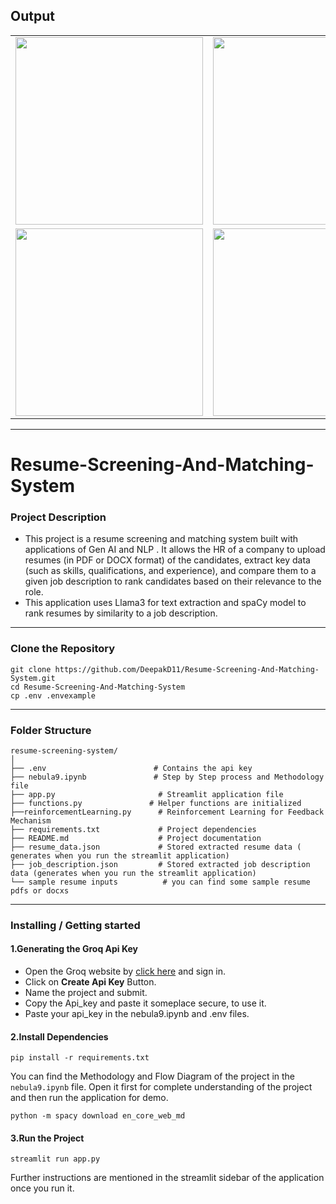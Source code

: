 ## Output
<table>
  <tr>
    <td><img src="https://github.com/user-attachments/assets/3361b513-286c-46af-aca5-fe07e8fadeb4" width="300"/></td>
    <td><img src="https://github.com/user-attachments/assets/8758b515-8914-4c4a-985a-d7cb97ddbdbb" width="300"/></td>
  </tr>
  <tr>
    <td><img src="https://github.com/user-attachments/assets/71cf57c0-61a2-416c-989e-390b7230a4eb" width="300"/></td>
    <td><img src="https://github.com/user-attachments/assets/2c6cbe47-a52c-4a65-8bcf-7bc801b3b5c9" width="300"/></td>
  </tr>
</table>

---
# Resume-Screening-And-Matching-System
### Project Description
* This project is a resume screening and matching system built with applications of Gen AI and NLP . It allows the HR of a company to upload resumes (in PDF or DOCX format) of the candidates, extract key data (such 
  as skills, qualifications, and experience), and compare them to a given job description to rank candidates based on their relevance to the role.
* This application uses Llama3 for text extraction and spaCy model to rank resumes by similarity to a job description.
---
### Clone the Repository
```
git clone https://github.com/DeepakD11/Resume-Screening-And-Matching-System.git
cd Resume-Screening-And-Matching-System
cp .env .envexample
```
---
### Folder Structure
```
resume-screening-system/
│
├── .env                        # Contains the api key 
├── nebula9.ipynb               # Step by Step process and Methodology file
├── app.py                       # Streamlit application file
├── functions.py               # Helper functions are initialized
├──reinforcementLearning.py      # Reinforcement Learning for Feedback Mechanism
├── requirements.txt             # Project dependencies
├── README.md                    # Project documentation
├── resume_data.json             # Stored extracted resume data ( generates when you run the streamlit application) 
├── job_description.json         # Stored extracted job description data (generates when you run the streamlit application)
└── sample resume inputs          # you can find some sample resume pdfs or docxs
```

---
### Installing / Getting started
#### 1.Generating the Groq Api Key
* Open the Groq website by [click here](https://console.groq.com/keys) and sign in.
* Click on **Create Api Key** Button.
* Name the project and submit.
* Copy the Api_key and paste it someplace secure, to use it.
* Paste your api_key in the nebula9.ipynb and .env files.

#### 2.Install Dependencies
```
pip install -r requirements.txt
```
You can find the Methodology and Flow Diagram of the project in the `nebula9.ipynb` file. Open it first for complete understanding of the project and then run the application for demo.

```
python -m spacy download en_core_web_md
```

#### 3.Run the Project
```
streamlit run app.py
```
Further instructions are mentioned in the streamlit sidebar of the application once you run it.
